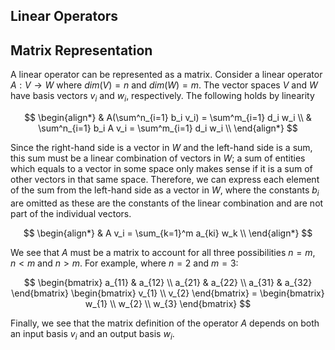 ## Linear Operators

## Matrix Representation
A linear operator can be represented as a matrix. Consider a linear operator $A: V \rightarrow W$ where $dim(V) = n$ and $dim(W) = m$. The vector spaces $V$ and $W$ have basis vectors $v_i$ and $w_i$, respectively. The following holds by linearity

$$
    \begin{align*}
        & A(\sum^n_{i=1} b_i v_i) = \sum^m_{i=1} d_i w_i \\
        & \sum^n_{i=1} b_i A v_i = \sum^m_{i=1} d_i w_i \\
    \end{align*}
$$

Since the right-hand side is a vector in $W$ and the left-hand side is a sum, this sum must be a linear combination of vectors in $W$; a sum of entities which equals to a vector in some space only makes sense if it is a sum of other vectors in that same space. Therefore, we can express each element of the sum from the left-hand side as a vector in $W$, where the constants $b_i$ are omitted as these are the constants of the linear combination and are not part of the individual vectors.

$$
    \begin{align*}
        & A v_i = \sum_{k=1}^m a_{ki} w_k \\
    \end{align*}
$$

We see that $A$ must be a matrix to account for all three possibilities $n = m$, $n < m$ and $n > m$. For example, where $n = 2$ and $m = 3$:

$$
    \begin{bmatrix}
        a_{11} & a_{12} \\ a_{21} & a_{22} \\ a_{31} & a_{32} 
    \end{bmatrix}
    \begin{bmatrix}
        v_{1} \\ v_{2}
    \end{bmatrix} 
    =
    \begin{bmatrix}
        w_{1} \\ w_{2} \\ w_{3}
    \end{bmatrix}
$$

Finally, we see that the matrix definition of the operator $A$ depends on both an input basis $v_i$ and an output basis $w_i$.
